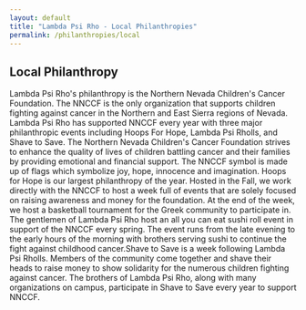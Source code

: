 ```yaml
---
layout: default
title: "Lambda Psi Rho - Local Philanthropies"
permalink: /philanthropies/local
---
```

<!-- Content -->
<section class="level is-large">
    <div class="container">
    <h1 class="title has-text-centered">Local Philanthropy</h1>
    <p class="content">
        Lambda Psi Rho's philanthropy is the Northern Nevada Children's Cancer Foundation. The NNCCF is the only organization that supports children fighting against cancer in the Northern and East Sierra regions of Nevada. Lambda Psi Rho has supported NNCCF every year with three major philanthropic events including Hoops For Hope, Lambda Psi Rholls, and Shave to Save. The Northern Nevada Children's Cancer Foundation strives to enhance the quality of lives of children battling cancer and their families by providing emotional and financial support. The NNCCF symbol is made up of flags which symbolize joy, hope, innocence and imagination. Hoops for Hope is our largest philanthropy of the year. Hosted in the Fall, we work directly with the NNCCF to host a week full of events that are solely focused on raising awareness and money for the foundation. At the end of the week, we host a basketball tournament for the Greek community to participate in. The gentlemen of Lambda Psi Rho host an all you can eat sushi roll event in support of the NNCCF every spring. The event runs from the late evening to the early hours of the morning with brothers serving sushi to continue the fight against childhood cancer.Shave to Save is a week following Lambda Psi Rholls. Members of the community come together and shave their heads to raise money to show solidarity for the numerous children fighting against cancer. The brothers of Lambda Psi Rho, along with many organizations on campus, participate in Shave to Save every year to support NNCCF.
    </p>
    </div>
</section>
